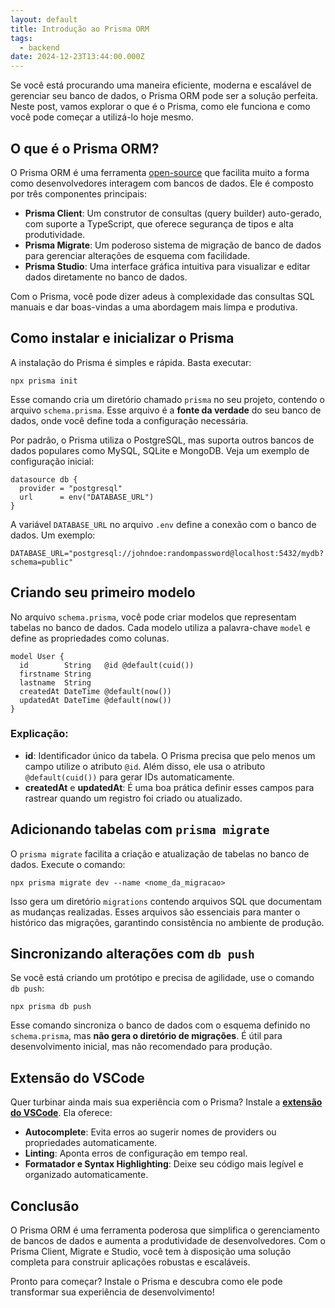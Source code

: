 ```yaml
---
layout: default
title: Introdução ao Prisma ORM
tags:
  - backend
date: 2024-12-23T13:44:00.000Z
---
```

Se você está procurando uma maneira eficiente, moderna e escalável de gerenciar seu banco de dados, o Prisma ORM pode ser a solução perfeita. Neste post, vamos explorar o que é o Prisma, como ele funciona e como você pode começar a utilizá-lo hoje mesmo.

## O que é o Prisma ORM?

O Prisma ORM é uma ferramenta [open-source](https://github.com/prisma/prisma) que facilita muito a forma como desenvolvedores interagem com bancos de dados. Ele é composto por três componentes principais:

* **Prisma Client**: Um construtor de consultas (query builder) auto-gerado, com suporte a TypeScript, que oferece segurança de tipos e alta produtividade.
* **Prisma Migrate**: Um poderoso sistema de migração de banco de dados para gerenciar alterações de esquema com facilidade.
* **Prisma Studio**: Uma interface gráfica intuitiva para visualizar e editar dados diretamente no banco de dados.

Com o Prisma, você pode dizer adeus à complexidade das consultas SQL manuais e dar boas-vindas a uma abordagem mais limpa e produtiva.

## Como instalar e inicializar o Prisma

A instalação do Prisma é simples e rápida. Basta executar:

```
npx prisma init
```

Esse comando cria um diretório chamado `prisma` no seu projeto, contendo o arquivo `schema.prisma`. Esse arquivo é a **fonte da verdade** do seu banco de dados, onde você define toda a configuração necessária.

Por padrão, o Prisma utiliza o PostgreSQL, mas suporta outros bancos de dados populares como MySQL, SQLite e MongoDB. Veja um exemplo de configuração inicial:

```
datasource db {
  provider = "postgresql"
  url      = env("DATABASE_URL")
}
```

A variável `DATABASE_URL` no arquivo `.env` define a conexão com o banco de dados. Um exemplo:

```
DATABASE_URL="postgresql://johndoe:randompassword@localhost:5432/mydb?schema=public"
```

## Criando seu primeiro modelo

No arquivo `schema.prisma`, você pode criar modelos que representam tabelas no banco de dados. Cada modelo utiliza a palavra-chave `model` e define as propriedades como colunas.

```
model User {
  id        String   @id @default(cuid())
  firstname String
  lastname  String
  createdAt DateTime @default(now())
  updatedAt DateTime @default(now())
}
```

### Explicação:

* **id**: Identificador único da tabela. O Prisma precisa que pelo menos um campo utilize o atributo `@id`. Além disso, ele usa o atributo `@default(cuid())` para gerar IDs automaticamente.
* **createdAt** e **updatedAt**: É uma boa prática definir esses campos para rastrear quando um registro foi criado ou atualizado.

## Adicionando tabelas com `prisma migrate`

O `prisma migrate` facilita a criação e atualização de tabelas no banco de dados. Execute o comando:

```
npx prisma migrate dev --name <nome_da_migracao>
```

Isso gera um diretório `migrations` contendo arquivos SQL que documentam as mudanças realizadas. Esses arquivos são essenciais para manter o histórico das migrações, garantindo consistência no ambiente de produção.

## Sincronizando alterações com `db push`

Se você está criando um protótipo e precisa de agilidade, use o comando `db push`:

```
npx prisma db push
```

Esse comando sincroniza o banco de dados com o esquema definido no `schema.prisma`, mas **não gera o diretório de migrações**. É útil para desenvolvimento inicial, mas não recomendado para produção.

## Extensão do VSCode

Quer turbinar ainda mais sua experiência com o Prisma? Instale a **[extensão do VSCode](https://marketplace.visualstudio.com/items?itemName=Prisma.prisma)**. Ela oferece:

* **Autocomplete**: Evita erros ao sugerir nomes de providers ou propriedades automaticamente.
* **Linting**: Aponta erros de configuração em tempo real.
* **Formatador e Syntax Highlighting**: Deixe seu código mais legível e organizado automaticamente.

## Conclusão

O Prisma ORM é uma ferramenta poderosa que simplifica o gerenciamento de bancos de dados e aumenta a produtividade de desenvolvedores. Com o Prisma Client, Migrate e Studio, você tem à disposição uma solução completa para construir aplicações robustas e escaláveis.

Pronto para começar? Instale o Prisma e descubra como ele pode transformar sua experiência de desenvolvimento!
